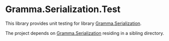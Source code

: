 # Gramma.Serialization.Test
This library provides unit testing for library [Gramma.Serialization](https://github.com/grammophone/Gramma.Serialization).

The project depends on [Gramma.Serialization](https://github.com/grammophone/Gramma.Serialization) residing in a sibling directory.

